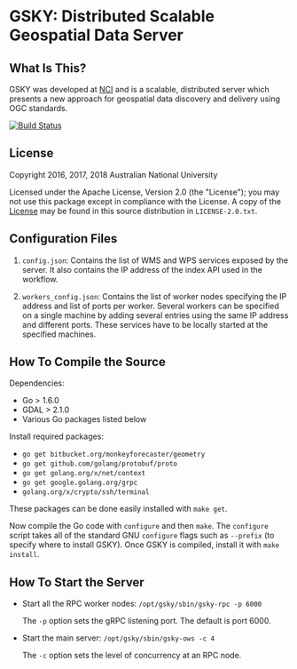 GSKY: Distributed Scalable Geospatial Data Server
=================================================

What Is This?
-------------

GSKY was developed at [NCI](http://nci.org.au) and is a scalable,
distributed server which presents a new approach for geospatial data
discovery and delivery using OGC standards.

[![Build Status](https://travis-ci.com/nci/gsky.svg?token=UnJphTz9GcxvBUhiHkKJ&branch=master)](https://travis-ci.com/nci/gsky)

License
-------

Copyright 2016, 2017, 2018 Australian National University

Licensed under the Apache License, Version 2.0 (the "License"); you
may not use this package except in compliance with the License.  A
copy of the [License](http://www.apache.org/licenses/LICENSE-2.0) may
be found in this source distribution in `LICENSE-2.0.txt`.

Configuration Files
-------------------

1. `config.json`: Contains the list of WMS and WPS services exposed by
   the server. It also contains the IP address of the index API used
   in the workflow.

2. `workers_config.json`: Contains the list of worker nodes specifying
   the IP address and list of ports per worker. Several workers can be
   specified on a single machine by adding several entries using the
   same IP address and different ports. These services have to be
   locally started at the specified machines.


How To Compile the Source
-------------------------

Dependencies:

+ Go > 1.6.0
+ GDAL > 2.1.0
+ Various Go packages listed below


Install required packages:

+ ```go get bitbucket.org/monkeyforecaster/geometry```
+ ```go get github.com/golang/protobuf/proto```
+ ```go get golang.org/x/net/context```
+ ```go get google.golang.org/grpc```
+ ```golang.org/x/crypto/ssh/terminal```

These packages can be done easily installed with `make get`.

Now compile the Go code with `configure` and then `make`. The
`configure` script takes all of the standard GNU `configure` flags
such as `--prefix` (to specify where to install GSKY). Once GSKY is
compiled, install it with `make install`.


How To Start the Server
-----------------------

- Start all the RPC worker nodes: `/opt/gsky/sbin/gsky-rpc -p 6000`

	The `-p` option sets the gRPC listening port. The default is port 6000.

- Start the main server: `/opt/gsky/sbin/gsky-ows -c 4`

	The `-c` option sets the level of concurrency at an RPC node.

